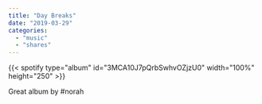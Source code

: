 ```yaml
---
title: "Day Breaks"
date: "2019-03-29"
categories:
  - "music"
  - "shares"
---
```


{{< spotify type="album" id="3MCA10J7pQrbSwhvOZjzU0" width="100%" height="250" >}}

Great album by #norah
